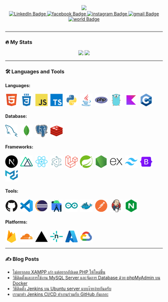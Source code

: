 <div id="header" align="center">
  <img src="https://media2.giphy.com/media/v1.Y2lkPTc5MGI3NjExZnY5bWc3cXpxaWRtYWtqMzVtanF0OGpxbWt4Znp6Zm0xNHB3dzJ3aiZlcD12MV9pbnRlcm5hbF9naWZfYnlfaWQmY3Q9cw/smGCEo5zsAXtK4bqAT/giphy.webp" width="100"/>
</div>


<div id="badges" align="center">
  <a href="https://www.linkedin.com/in/supphitan-paksawad-763a00303/" target="_blank">
    <img src="https://img.shields.io/badge/LinkedIn-blue?style=for-the-badge&logo=linkedin&logoColor=white" alt="LinkedIn Badge"/>
  </a>
  <a href="https://www.facebook.com/Ohmmy.2001" target="_blank">
    <img src="https://img.shields.io/badge/Facebook-blue?style=for-the-badge&logo=facebook&logoColor=white" alt="facebook Badge"/>
  </a>
  <a href="https://www.instagram.com/supergoodmorningohmmy/" target="_blank">
    <img src="https://img.shields.io/static/v1?message=Instagram&logo=instagram&label=&color=E4405F&logoColor=white&labelColor=&style=for-the-badge" alt="instagram Badge"/>
  </a>
  <a href="mailto:supphitan.p@kkumail.com.com" target="_blank">
    <img src="https://img.shields.io/badge/Gmail-red?style=for-the-badge&logo=gmail&logoColor=white" alt="gmail Badge"/>
  </a>
  <a href="https://www.instagram.com/supergoodmorningohmmy/" target="_blank">
    <img src="https://img.shields.io/badge/Website-green?style=for-the-badge&logo=world&logoColor=white" alt="world Badge"/>
  </a>
</div>

<div align="center">
  <img src="https://komarev.com/ghpvc/?username=OSP101&style=flat-square&color=blue" alt=""/>
</div>

---

### :fire: My Stats

<div align="center">
  <img src="https://github-readme-stats.vercel.app/api/top-langs/?username=OSP101&layout=compact&theme=dark&hide_border=true&card_width=370" style="max-width: 100%; width: 370px;"/>
  <img src="https://github-readme-stats.vercel.app/api?username=OSP101&theme=dark&show_icons=true&hide_border=true&card_width=370" style="max-width: 100%; width: 370px;"/>
</div>

---

### :hammer_and_wrench: Languages and Tools

<div>
  
  #### Languages:
  
  <img src="https://github.com/devicons/devicon/blob/master/icons/html5/html5-original.svg" title="HTML5" alt="HTML" width="40" height="40"/>&nbsp;
  <img src="https://github.com/devicons/devicon/blob/master/icons/css3/css3-plain-wordmark.svg"  title="CSS3" alt="CSS" width="40" height="40"/>&nbsp;
  <img src="https://github.com/devicons/devicon/blob/master/icons/javascript/javascript-original.svg" title="JavaScript" alt="JavaScript" width="40" height="40"/>&nbsp;
  <img src="https://github.com/devicons/devicon/blob/master/icons/typescript/typescript-original.svg" title="TypeScript" alt="TypeScript" width="40" height="40"/>&nbsp;
  <img src="https://github.com/devicons/devicon/blob/master/icons/python/python-original.svg" title="Python" alt="Python" width="40" height="40"/>&nbsp;
  <img src="https://github.com/devicons/devicon/blob/master/icons/java/java-original.svg" title="Java" alt="Java" width="40" height="40"/>&nbsp;
  <img src="https://github.com/devicons/devicon/blob/master/icons/php/php-original.svg" title="PHP" alt="PHP" width="40" height="40"/>&nbsp;
  <img src="https://github.com/devicons/devicon/blob/master/icons/go/go-original.svg" title="GO" alt="GO" width="40" height="40"/>&nbsp;
  <img src="https://github.com/devicons/devicon/blob/master/icons/kotlin/kotlin-original.svg" title="kotlin" alt="kotlin" width="40" height="40"/>&nbsp;
  <img src="https://github.com/devicons/devicon/blob/master/icons/cplusplus/cplusplus-original.svg" title="cplusplus" alt="cplusplus" width="40" height="40"/>&nbsp;
  
  #### Database:
  <img src="https://github.com/devicons/devicon/blob/master/icons/mysql/mysql-original.svg" title="mysql" alt="mysql" width="40" height="40"/>&nbsp;
  <img src="https://github.com/devicons/devicon/blob/master/icons/mongodb/mongodb-original.svg" title="mongodb" alt="mongodb" width="40" height="40"/>&nbsp;
  <img src="https://github.com/devicons/devicon/blob/master/icons/postgresql/postgresql-original.svg" title="postgresql" alt="postgresql" width="40" height="40"/>&nbsp;
  <img src="https://github.com/devicons/devicon/blob/master/icons/redis/redis-original.svg" title="redis" alt="redis" width="40" height="40"/>&nbsp;

  
  #### Frameworks:
  <img src="https://github.com/devicons/devicon/blob/master/icons/nextjs/nextjs-original.svg" title="NextJS" alt="NextJS" width="40" height="40"/>&nbsp;
  <img src="https://github.com/devicons/devicon/blob/master/icons/nuxtjs/nuxtjs-original.svg" title="NuxtJS" alt="NuxtJS" width="40" height="40"/>&nbsp;
  <img src="https://github.com/devicons/devicon/blob/master/icons/react/react-original.svg" title="React" alt="React" width="40" height="40"/>&nbsp;
  <img src="https://github.com/devicons/devicon/blob/master/icons/electron/electron-original.svg" title="electron" alt="electron" width="40" height="40"/>&nbsp;
  <img src="https://github.com/devicons/devicon/blob/master/icons/laravel/laravel-original.svg" title="Laravel" alt="Laravel" width="40" height="40"/>&nbsp;
  <img src="https://github.com/devicons/devicon/blob/master/icons/spring/spring-original.svg" title="Spring" alt="Spring" width="40" height="40"/>&nbsp;
  <img src="https://github.com/devicons/devicon/blob/master/icons/nodejs/nodejs-original.svg" title="NodeJS" alt="NodeJS" width="40" height="40"/>&nbsp;
  <img src="https://github.com/devicons/devicon/blob/master/icons/express/express-original.svg" title="ExpressJS" alt="ExpressJS" width="40" height="40"/>&nbsp;
  <img src="https://github.com/devicons/devicon/blob/master/icons/tailwindcss/tailwindcss-original.svg" title="tailwindcss" alt="tailwindcss" width="40" height="40"/>&nbsp;
  <img src="https://github.com/devicons/devicon/blob/master/icons/bootstrap/bootstrap-original.svg" title="bootstrap" alt="bootstrap" width="40" height="40"/>&nbsp;
  <img src="https://github.com/devicons/devicon/blob/master/icons/materialui/materialui-original.svg" title="materialui" alt="materialui" width="40" height="40"/>&nbsp;
  
  #### Tools:
  <img src="https://github.com/devicons/devicon/blob/master/icons/github/github-original.svg" title="github" alt="github" width="40" height="40"/>&nbsp;
  <img src="https://github.com/devicons/devicon/blob/master/icons/vscode/vscode-original.svg" title="vscode" alt="vscode" width="40" height="40"/>&nbsp;
  <img src="https://github.com/devicons/devicon/blob/master/icons/eclipse/eclipse-original.svg" title="eclipse" alt="eclipse" width="40" height="40"/>&nbsp;
  <img src="https://github.com/devicons/devicon/blob/master/icons/androidstudio/androidstudio-original.svg" title="androidstudio" alt="androidstudio" width="40" height="40"/>&nbsp;
  <img src="https://github.com/devicons/devicon/blob/master/icons/arduino/arduino-original.svg" title="arduino" alt="arduino" width="40" height="40"/>&nbsp;
  <img src="https://github.com/devicons/devicon/blob/master/icons/docker/docker-original.svg" title="docker" alt="docker" width="40" height="40"/>&nbsp;
  <img src="https://github.com/devicons/devicon/blob/master/icons/postman/postman-original.svg" title="postman" alt="postman" width="40" height="40"/>&nbsp;
  <img src="https://github.com/devicons/devicon/blob/master/icons/jenkins/jenkins-original.svg" title="jenkins" alt="jenkins" width="40" height="40"/>&nbsp;
  <img src="https://github.com/devicons/devicon/blob/master/icons/nginx/nginx-original.svg" title="nginx" alt="nginx" width="40" height="40"/>&nbsp;

  #### Platforms:
  <img src="https://github.com/devicons/devicon/blob/master/icons/firebase/firebase-original.svg" title="firebase" alt="firebase" width="40" height="40"/>&nbsp;
  <img src="https://github.com/devicons/devicon/blob/master/icons/cloudflare/cloudflare-original.svg" title="cloudflare" alt="cloudflare" width="40" height="40"/>&nbsp;
  <img src="https://github.com/devicons/devicon/blob/master/icons/vercel/vercel-original.svg" title="vercel" alt="vercel" width="40" height="40"/>&nbsp;
  <img src="https://github.com/devicons/devicon/blob/master/icons/netlify/netlify-original.svg" title="netlify" alt="netlify" width="40" height="40"/>&nbsp;
  <img src="https://github.com/devicons/devicon/blob/master/icons/azure/azure-original.svg" title="azure" alt="azure" width="40" height="40"/>&nbsp;
  <img src="https://github.com/devicons/devicon/blob/master/icons/googlecloud/googlecloud-original.svg" title="googlecloud" alt="googlecloud" width="40" height="40"/>&nbsp;
</div>

---

### :writing_hand: Blog Posts

- [ไม่อยากลบ XAMPP เก่า แต่อยากอัปเดต PHP ให้ใหม่ขึ้น](https://medium.com/@osp101/%E0%B9%84%E0%B8%A1%E0%B9%88%E0%B8%AD%E0%B8%A2%E0%B8%B2%E0%B8%81%E0%B8%A5%E0%B8%9A-xampp-%E0%B9%80%E0%B8%81%E0%B9%88%E0%B8%B2-%E0%B9%81%E0%B8%95%E0%B9%88%E0%B8%AD%E0%B8%A2%E0%B8%B2%E0%B8%81%E0%B8%AD%E0%B8%B1%E0%B8%9B%E0%B9%80%E0%B8%94%E0%B8%95-php-%E0%B9%83%E0%B8%AB%E0%B9%89%E0%B9%83%E0%B8%AB%E0%B8%A1%E0%B9%88%E0%B8%82%E0%B8%B6%E0%B9%89%E0%B8%99-a2bcd2af9603)
- [วิธีติดตั้งและการใช้งาน MySQL Server และจัดการ Database ด้วย phpMyAdmin บน Docker](https://medium.com/@osp101/%E0%B8%A7%E0%B8%B4%E0%B8%98%E0%B8%B5%E0%B8%95%E0%B8%B4%E0%B8%94%E0%B8%95%E0%B8%B1%E0%B9%89%E0%B8%87%E0%B9%81%E0%B8%A5%E0%B8%B0%E0%B8%81%E0%B8%B2%E0%B8%A3%E0%B9%83%E0%B8%8A%E0%B9%89%E0%B8%87%E0%B8%B2%E0%B8%99-mysql-server-%E0%B9%81%E0%B8%A5%E0%B8%B0%E0%B8%88%E0%B8%B1%E0%B8%94%E0%B8%81%E0%B8%B2%E0%B8%A3-database-%E0%B8%94%E0%B9%89%E0%B8%A7%E0%B8%A2-phpmyadmin-%E0%B8%9A%E0%B8%99-docker-2e186c283eb8)
- [วิธีติดตั้ง Jenkins บน Ubuntu server แบบง๊ายง่ายกันครับ](https://medium.com/@osp101/%E0%B8%A7%E0%B8%B4%E0%B8%98%E0%B8%B5%E0%B8%95%E0%B8%B4%E0%B8%94%E0%B8%95%E0%B8%B1%E0%B9%89%E0%B8%87-jenkins-%E0%B8%9A%E0%B8%99-ubuntu-server-%E0%B9%81%E0%B8%9A%E0%B8%9A%E0%B8%87%E0%B9%8A%E0%B8%B2%E0%B8%A2%E0%B8%87%E0%B9%88%E0%B8%B2%E0%B8%A2%E0%B8%81%E0%B8%B1%E0%B8%99%E0%B8%84%E0%B8%A3%E0%B8%B1%E0%B8%9A-4c3c10824512)
- [เรามาทำ Jenkins CI/CD ทำงานร่วมกับ GitHub กันเถอะ](https://medium.com/@osp101/%E0%B9%80%E0%B8%A3%E0%B8%B2%E0%B8%A1%E0%B8%B2%E0%B8%97%E0%B8%B3-jenkins-ci-cd-%E0%B8%97%E0%B8%B3%E0%B8%87%E0%B8%B2%E0%B8%99%E0%B8%A3%E0%B9%88%E0%B8%A7%E0%B8%A1%E0%B8%81%E0%B8%B1%E0%B8%9A-github-%E0%B8%81%E0%B8%B1%E0%B8%99%E0%B9%80%E0%B8%96%E0%B8%AD%E0%B8%B0-9c5b7bad3493)
